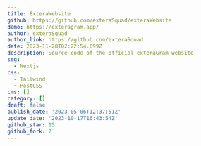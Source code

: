 ```yaml
---
title: ExteraWebsite
github: https://github.com/exteraSquad/exteraWebsite
demo: https://exteragram.app/
author: exteraSquad
author_link: https://github.com/exteraSquad
date: 2023-11-28T02:22:54.699Z
description: Source code of the official exteraGram website
ssg:
  - Nextjs
css:
  - Tailwind
  - PostCSS
cms: []
category: []
draft: false
publish_date: '2023-05-06T12:37:51Z'
update_date: '2023-10-17T16:43:54Z'
github_star: 15
github_fork: 2
---
```

